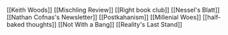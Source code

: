 [[Keith Woods]]
[[Mischling Review]]
[[Right book club]]
[[Nessel's Blatt]]
[[Nathan Cofnas's Newsletter]]
[[Postkahanism]]
[[Millenial Woes]]
[[half-baked thoughts]]
[[Not With a Bang]]
[[Reality's Last Stand]]